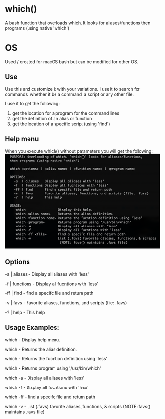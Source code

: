 # which()
A bash function that overloads which. It looks for aliases/functions then programs (using native 'which')

# OS
Used / created for macOS bash but can be modified for other OS.

## Use
Use this and customize it with your variations.  I use it to search for commands, whether it be a command, a script or any other file.

I use it to get the following:
  1) get the location for a program for the command lines
  2) get the definition of an alias or function
  3) get the location of a specific script (using 'find')

## Help menu
When you execute which() without parameters you will get the following:
![Help menu](https://github.com/al-jimenez/which/blob/master/which.png)

## Options

  -a  | aliases        - Display all aliases with 'less'

  -f  | functions      - Display all fucntions with 'less'

  -ff | find           - find a specifc file and return path

  -v  | favs           - Favorite aliases, functions, and scripts (file: .favs)

  -?  | help           - This help

## Usage Examples:

   which                    - Display help menu.

   which <alias name>       - Returns the alias definition.

   which <function name>    - Returns the fucntion definition using 'less'

   which <program>          - Returns program using '/usr/bin/which'

   which -a                 - Display all aliases with 'less'

   which -f                 - Display all fucntions with 'less'

   which -ff <file>         - find a specifc file and return path

   which -v                 - List (.favs) favorite aliases, functions, & scripts
                              (NOTE: favs() maintains .favs file)
